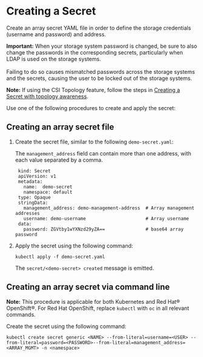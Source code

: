 # Creating a Secret

Create an array secret YAML file in order to define the storage credentials (username and password) and address.

**Important:** When your storage system password is changed, be sure to also change the passwords in the corresponding secrets, particularly when LDAP is used on the storage systems. <br /><br />Failing to do so causes mismatched passwords across the storage systems and the secrets, causing the user to be locked out of the storage systems.

**Note:** If using the CSI Topology feature, follow the steps in [Creating a Secret with topology awareness](csi_ug_config_create_secret_topology.md).

Use one of the following procedures to create and apply the secret:

## Creating an array secret file
1. Create the secret file, similar to the following `demo-secret.yaml`:

    The `management_address` field can contain more than one address, with each value separated by a comma.

    ```
     kind: Secret
     apiVersion: v1
     metadata:
       name:  demo-secret
       namespace: default
     type: Opaque
     stringData:
       management_address: demo-management-address  # Array management addresses
       username: demo-username                      # Array username
     data:
       password: ZGVtby1wYXNzd29yZA==               # base64 array password
     ```
       
2. Apply the secret using the following command:

    `kubectl apply -f demo-secret.yaml`
    

     The `secret/<demo-secret> created` message is emitted.


## Creating an array secret via command line
**Note:** This procedure is applicable for both Kubernetes and Red Hat® OpenShift®. For Red Hat OpenShift, replace `kubectl` with `oc` in all relevant commands.

Create the secret using the following command:

 ```
 kubectl create secret generic <NAME> --from-literal=username=<USER> --from-literal=password=<PASSWORD>--from-literal=management_address=<ARRAY_MGMT> -n <namespace>
 ```
 
